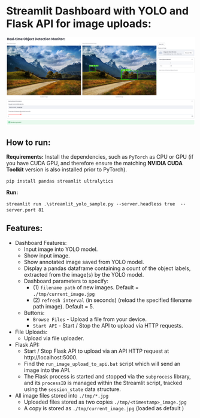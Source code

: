 # Streamlit Dashboard with YOLO and Flask API for image uploads:

![image-20241121180716191](readme.assets/image-20241121180716191.png)

## How to run:

**Requirements:**
Install the dependencies, such as `PyTorch` as CPU or GPU (if you have CUDA GPU, and therefore ensure the matching **NVIDIA CUDA Toolkit** version is also installed prior to PyTorch).
```
pip install pandas streamlit ultralytics
```

**Run:**
```
streamlit run .\streamlit_yolo_sample.py --server.headless true  --server.port 81
```



## Features:

- Dashboard Features:
    - Input image into YOLO model. 
    - Show input image. 
    - Show annotated image saved from YOLO model. 
    - Display a pandas dataframe containing a count of the object labels, extracted from the image(s) by the YOLO model.
    - Dashboard parameters to specify:
      - (1) `filename path` of new images. Default = `./tmp/current_image.jpg` 
      - (2) `refresh interval` (in seconds) (reload the specified filename path image). Default = 5.
    - Buttons:
      - `Browse Files` - Upload a file from your device.
      - `Start API` -  Start / Stop the API to upload via HTTP requests.
- File Uploads:
    - Upload via file uploader.
- Flask API:
    - Start / Stop Flask API to upload via an API HTTP request at http://localhost:5000.
    - Find the `run_image_upload_to_api.bat` script which will send an image into the API.
    - The Flask process is started and stopped via the `subprocess` library, and its `processID`  is managed  within the Streamlit script, tracked using the `session_state` data structure.
- All image files stored into `./tmp/*.jpg`
    - Uploaded files stored as two copies `./tmp/<timestamp>_image.jpg`
    - A copy is stored as `./tmp/current_image.jpg` (loaded as default )